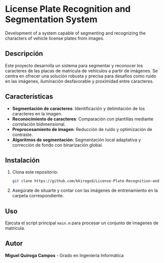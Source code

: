 # License Plate Recognition and Segmentation System
Development of a system capable of segmenting and recognizing the characters of vehicle license plates from images.

## Descripción
Este proyecto desarrolla un sistema para segmentar y reconocer los caracteres de las placas de matrícula de vehículos a partir de imágenes. Se centra en ofrecer una solución robusta y precisa para desafíos como ruido en las imágenes, iluminación desfavorable y proximidad entre caracteres.

## Características
- **Segmentación de caracteres**: Identificación y delimitación de los caracteres en la imagen.
- **Reconocimiento de caracteres**: Comparación con plantillas mediante correlación bidimensional.
- **Preprocesamiento de imagen**: Reducción de ruido y optimización de contraste.
- **Algoritmos de segmentación**: Segmentación local adaptativa y corrección de fondo con binarización global.

## Instalación
1. Clona este repositorio:
   ```bash
   git clone https://github.com/kkirogod/License-Plate-Recognition-and-Segmentation-System.git
   ```
2. Asegúrate de situarte y contar con las imágenes de entrenamiento en la carpeta correspondiente.

## Uso
Ejecuta el script principal ```main.m``` para procesar un conjunto de imagenes de matrícula.

## Autor
**Miguel Quiroga Campos** - Grado en Ingeniería Informática
